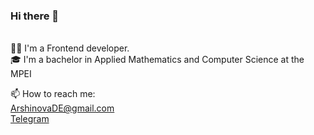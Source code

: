 ### Hi there 👋

<br> 👨‍💻 I'm a Frontend developer.
<br> 🎓 I'm a bachelor in Applied Mathematics and Computer Science at the MPEI

📫 How to reach me:
<br> ArshinovaDE@gmail.com
<br> [Telegram](https://t.me/dianafromthe1975 "telegram")
